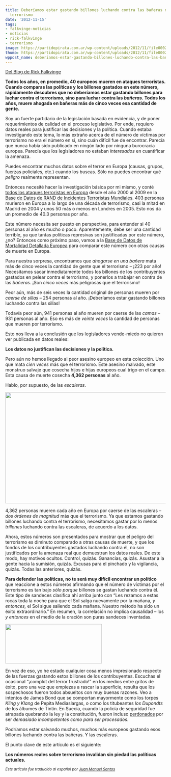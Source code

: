 ```yaml
---
title: Deberíamos estar gastando billones luchando contra las bañeras no contra el
  terrorismo
date: '2012-11-15'
tags:
- falkvinge-noticias
- noticias
- rick-falkvinge
- terrorismo
image: https://partidopirata.com.ar/wp-content/uploads/2012/11/file00029073171-646x363.jpg
thumb: https://partidopirata.com.ar/wp-content/uploads/2012/11/file00029073171-646x363-150x150.jpg
wppost_name: deberiamos-estar-gastando-billones-luchando-contra-las-baneras-no-contra-el-terrorismo
---
```


<p class="intro"><a title="Blog Falkvinge" href="http://es.falkvinge.net/2012/11/15/deberiamos-estar-gastando-billones-luchando-contra-las-baneras-no-contra-el-terrorismo/" target="_blank">Del Blog de Rick Falkvinge</a></p>
<p class="intro"><strong>Todos los años, en promedio, 40 europeos mueren en ataques terroristas. Cuando comparas las políticas y los billones gastados en este número, rápidamente descubres que no deberíamos estar gastando billones para luchar contra el terrorismo, sino para luchar contra las <em>bañeras.</em> Todos los años, muere ahogada en bañeras más de cinco veces esa cantidad de gente.</strong></p>
Soy un fuerte partidario de la legislación basada en evidencia, y de poner requerimientos de calidad en el proceso legislativo. Por ende, requiero datos reales para justificar las decisiones y la política. Cuando estaba investigando este tema, lo más extraño acerca de el número de víctimas por terrorismo no era el número en sí, sino cuán difícil fue de encontrar. Parecía que nunca había sido publicado en ningún lado por ninguna burocracia europea. Parecía que los legisladores no estaban <em>interesados</em> en cuantificar la amenaza.

Puedes encontrar muchos datos sobre el terror en Europa (causas, grupos, fuerzas policiales, etc.) cuando los buscas. Sólo no puedes encontrar qué <em>peligro</em> realmente representan.

Entonces necesité hacer la investigación básica por mi mismo, y conté <a href="http://falkvinge.net/files/2012/manual/Terrorist%20attacks%202000-2009%20Europe.ods">todos los ataques terroristas en Europa</a> desde el año 2000 al 2009 en la <a href="http://smapp.rand.org/rwtid/search.php">Base de Datos de RAND de Incidentes Terroristas Mundiales</a>. 403 personas murieron en Europa a lo largo de una década de terrorismo, casi la mitad en Madrid en 2004 y unos 50 más o menos en Londres en 2005. Esto nos da un promedio de 40.3 personas por año.

Este número necesita ser puesto en perspectiva, para entender si 40 personas al año es mucho o poco. Aparentemente, debe ser una cantidad terrible, ya que tantas políticas represivas son justificadas por este número, ¿no? Entonces como próximo paso, vamos a la <a href="http://data.euro.who.int/dmdb/">Base de Datos de Mortalidad Detallada Europea</a> para comparar este número con otras causas de muerte en Europa.

Para nuestra sorpresa, encontramos que <em>ahogarse en una bañera</em> mata más de cinco veces la cantidad de gente que el terrorismo – ¡223 por año! Necesitamos sacar inmediatamente todos los billones de los contribuyentes gastados en pelear contra el terrorismo, y ponerlos a trabajar en contra de las <em>bañeras</em>. ¡Son <em>cinco veces</em> más peligrosas que el terrorismo!

Peor aún, más de seis veces la cantidad original de personas mueren por <em>caerse de sillas</em> – 254 personas al año. ¡Deberíamos estar gastando billones luchando contra las sillas!

Todavía peor aún, 941 personas al año mueren por caerse de las <em>camas</em> – 931 personas al año. Eso es más de <em>veinte veces</em> la cantidad de personas que mueren por terrorismo.

Esto nos lleva a la conclusión que los legisladores vende-miedo no quieren ver publicada en datos reales:

<strong>Los datos no justifican las decisiones y la política.</strong>

Pero aún no hemos llegado al peor asesino europeo en esta colección. Uno que mata <em>cien veces</em> más que el terrorismo. Este asesino malvado, este monstruo salvaje que cosecha hijos e hijas europeos cual trigo en el campo. Esta causa de muerte cosecha <strong>4,362 personas</strong> al año.

Hablo, por supuesto, de las <em>escaleras</em>.

<img class="size-thumbnail wp-image-14173" src="http://falkvinge.net/files/2012/11/155043_1331-621x349.jpg" alt="" width="621" height="349" />

4,362 personas mueren cada año en Europa por caerse de las escaleras – <em>dos órdenes de magnitud</em> más que el terrorismo. Ya que estamos gastando billones luchando contra el terrorismo, necesitamos gastar por lo menos <em>trillones</em> luchando contra las escaleras, de acuerdo a los datos.

Ahora, estos números son presentados para mostrar que el peligro del terrorismo es diminuto comparado a otras causas de muerte, y que los fondos de los contribuyentes gastados luchando contra él, no son justificados por la amenaza real que demuestran los datos reales. De este modo, hay motivos ocultos. Control, quizás. Ganancias, quizás. Asustar a la gente hacia la sumisión, quizás. Excusas para el pinchado y la vigilancia, quizás. Todas las anteriores, quizás.

<strong>Para defender las políticas, no te será muy difícil encontrar un político</strong> que reaccione a estos números afirmando que el número de víctimas por el terrorismo es tan bajo <em>sólo porque</em> billones se gastan luchando contra él. Este tipo de sandeces clasifica ahí arriba junto con “Les rezamos a estas rocas toda la noche para que el Sol salga nuevamente por la mañana, <em>y entonces,</em> el Sol sigue saliendo cada mañana. Nuestro método ha sido un éxito extraordinario.” En resumen, la correlación no implica causalidad – los <em>y entonces</em> en el medio de la oración son puras sandeces inventadas.

<a href="http://xkcd.com/552/"><img class="size-full wp-image-14176" src="http://falkvinge.net/files/2012/11/XKCD-552.png" alt="" width="303" height="124" /></a>

En vez de eso, yo he estado cualquier cosa menos impresionado respecto de las fuerzas gastando estos billones de los contribuyentes. Escuchas el ocasional “¡complot del terror frustrado!” en los medios entre gritos de éxito, pero una vez que empiezas a rascar la superficie, resulta que los sospechosos fueron todos absueltos con muy buenas razones. Veo a intentos de James Bond que se comportan mayormente como los torpes <em>Kling y Klang</em> de Pepita Mediaslargas, o como los titubeantes <em>los Dupondts</em> de los álbumes de Tintin. En Suecia, cuando la policía de seguridad fue atrapada quebrando la ley y la constitución, fueron incluso <a href="http://es.falkvinge.net/?p=3878">perdonados</a> por ser <em>demasiado incompetentes como para ser procesados</em>.

Podríamos estar salvando muchos, muchos más europeos gastando esos billones luchando contra las bañeras. Y las escaleras.

El punto clave de este artículo es el siguiente:

<strong>Los números reales sobre terrorismo invalidan sin piedad las políticas actuales.</strong>

<small><em>Este artículo fue traducido al español por <a href="http://gentooligan.blogspot.com">Juan Manuel Santos</a></em></small>
